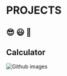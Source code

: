 # PROJECTS

 :sunglasses:   :smiley:  :star_struck:  
--
## Calculator

![Github images](https://user-images.githubusercontent.com/67998331/113400282-2bee3480-93bf-11eb-98b8-dc931b789cbf.png)

